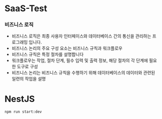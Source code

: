 # SaaS-Test

### 비즈니스 로직
- 비즈니스 로직은 최종 사용자 인터페이스와 데이터베이스 간의 통신을 관리하는 프로그래밍 입니다.
- 비즈니스 논리의 주요 구성 요소는 비즈니스 규칙과 워크플로우
- 비즈니스 규칙은 특정 절차를 설명합니다
- 워크플로우는 작업, 절차 단계, 필수 입력 및 출력 정보, 해당 절차의 각 단계에 필요한 도구로 구성
- 비즈니스 논리는 비즈니스 규칙을 수행하기 위해 데이터베이스의 데이터와 관련된 일련의 작업을 설명

# NestJS
```
npm run start:dev
```

